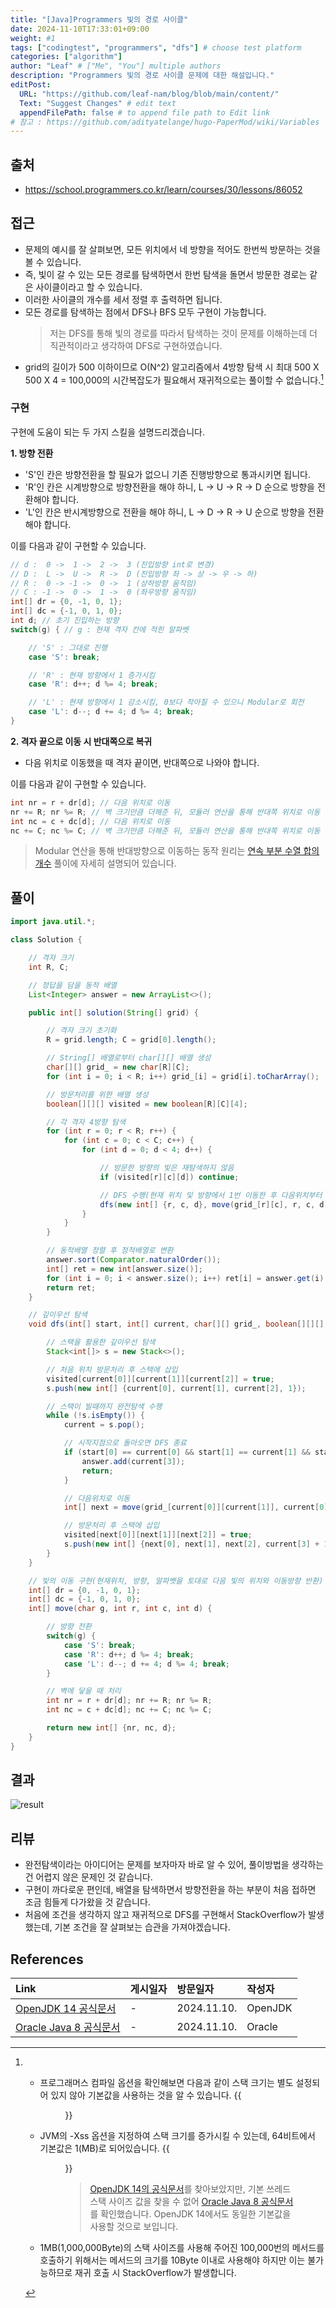 ```yaml
---
title: "[Java]Programmers 빛의 경로 사이클"
date: 2024-11-10T17:33:01+09:00
weight: #1
tags: ["codingtest", "programmers", "dfs"] # choose test platform
categories: ["algorithm"]
author: "Leaf" # ["Me", "You"] multiple authors
description: "Programmers 빛의 경로 사이클 문제에 대한 해설입니다."
editPost:
  URL: "https://github.com/leaf-nam/blog/blob/main/content/"
  Text: "Suggest Changes" # edit text
  appendFilePath: false # to append file path to Edit link
# 참고 : https://github.com/adityatelange/hugo-PaperMod/wiki/Variables
---
```


## 출처

- https://school.programmers.co.kr/learn/courses/30/lessons/86052

## 접근

- 문제의 예시를 잘 살펴보면, 모든 위치에서 네 방향을 적어도 한번씩 방문하는 것을 볼 수 있습니다.
- 즉, 빛이 갈 수 있는 모든 경로를 탐색하면서 한번 탐색을 돌면서 방문한 경로는 같은 사이클이라고 할 수 있습니다.
- 이러한 사이클의 개수를 세서 정렬 후 출력하면 됩니다.
- 모든 경로를 탐색하는 점에서 DFS나 BFS 모두 구현이 가능합니다.
  > 저는 DFS를 통해 빛의 경로를 따라서 탐색하는 것이 문제를 이해하는데 더 직관적이라고 생각하여 DFS로 구현하였습니다.
- grid의 길이가 500 이하이므로 O(N^2) 알고리즘에서 4방향 탐색 시 최대 500 X 500 X 4 = 100,000의 시간복잡도가 필요해서 재귀적으로는 풀이할 수 없습니다.[^1]

### 구현

구현에 도움이 되는 두 가지 스킬을 설명드리겠습니다.

**1. 방향 전환**

- 'S'인 칸은 방향전환을 할 필요가 없으니 기존 진행방향으로 통과시키면 됩니다.
- 'R'인 칸은 시계방향으로 방향전환을 해야 하니, L -> U -> R -> D 순으로 방향을 전환해야 합니다.
- 'L'인 칸은 반시계방향으로 전환을 해야 하니, L -> D -> R -> U 순으로 방향을 전환해야 합니다.

이를 다음과 같이 구현할 수 있습니다.

```java
// d :  0 ->  1 ->  2 ->  3 (진입방향 int로 변경)
// D :  L ->  U ->  R ->  D (진입방향 좌 -> 상 -> 우 -> 하)
// R :  0 -> -1 ->  0 ->  1 (상하방향 움직임)
// C : -1 ->  0 ->  1 ->  0 (좌우방향 움직임)
int[] dr = {0, -1, 0, 1};
int[] dc = {-1, 0, 1, 0};
int d; // 초기 진입하는 방향
switch(g) { // g : 현재 격자 칸에 적힌 알파벳

    // 'S' : 그대로 진행
    case 'S': break;

    // 'R' : 현재 방향에서 1 증가시킴
    case 'R': d++; d %= 4; break;

    // 'L' : 현재 방향에서 1 감소시킴, 0보다 작아질 수 있으니 Modular로 회전
    case 'L': d--; d += 4; d %= 4; break;
}
```

**2. 격자 끝으로 이동 시 반대쪽으로 복귀**

- 다음 위치로 이동했을 때 격자 끝이면, 반대쪽으로 나와야 합니다.

이를 다음과 같이 구현할 수 있습니다.

```java
int nr = r + dr[d]; // 다음 위치로 이동
nr += R; nr %= R; // 벽 크기만큼 더해준 뒤, 모듈러 연산을 통해 반대쪽 위치로 이동
int nc = c + dc[d]; // 다음 위치로 이동
nc += C; nc %= C; // 벽 크기만큼 더해준 뒤, 모듈러 연산을 통해 반대쪽 위치로 이동
```

> Modular 연산을 통해 반대방향으로 이동하는 동작 원리는 [연속 부분 수열 합의 개수](https://leaf-nam.github.io/cote/programmers_%EC%97%B0%EC%86%8D_%EB%B6%80%EB%B6%84_%EC%88%98%EC%97%B4_%ED%95%A9%EC%9D%98_%EA%B0%9C%EC%88%98/) 풀이에 자세히 설명되어 있습니다.

## 풀이

```java
import java.util.*;

class Solution {

    // 격자 크기
    int R, C;

    // 정답을 담을 동적 배열
    List<Integer> answer = new ArrayList<>();

    public int[] solution(String[] grid) {

        // 격자 크기 초기화
        R = grid.length; C = grid[0].length();

        // String[] 배열로부터 char[][] 배열 생성
        char[][] grid_ = new char[R][C];
        for (int i = 0; i < R; i++) grid_[i] = grid[i].toCharArray();

        // 방문처리를 위한 배열 생성
        boolean[][][] visited = new boolean[R][C][4];

        // 각 격자 4방향 탐색
        for (int r = 0; r < R; r++) {
            for (int c = 0; c < C; c++) {
                for (int d = 0; d < 4; d++) {

                    // 방문한 방향의 빛은 재탐색하지 않음
                    if (visited[r][c][d]) continue;

                    // DFS 수행(현재 위치 및 방향에서 1번 이동한 후 다음위치부터 DFS)
                    dfs(new int[] {r, c, d}, move(grid_[r][c], r, c, d), grid_, visited);
                }
            }
        }

        // 동적배열 정렬 후 정적배열로 변환
        answer.sort(Comparator.naturalOrder());
        int[] ret = new int[answer.size()];
        for (int i = 0; i < answer.size(); i++) ret[i] = answer.get(i);
        return ret;
    }

    // 깊이우선 탐색
    void dfs(int[] start, int[] current, char[][] grid_, boolean[][][] visited) {

        // 스택을 활용한 깊이우선 탐색
        Stack<int[]> s = new Stack<>();

        // 처음 위치 방문처리 후 스택에 삽입
        visited[current[0]][current[1]][current[2]] = true;
        s.push(new int[] {current[0], current[1], current[2], 1});

        // 스택이 빌때까지 완전탐색 수행
        while (!s.isEmpty()) {
            current = s.pop();

            // 시작지점으로 돌아오면 DFS 종료
            if (start[0] == current[0] && start[1] == current[1] && start[2] == current[2]) {
                answer.add(current[3]);
                return;
            }

            // 다음위치로 이동
            int[] next = move(grid_[current[0]][current[1]], current[0], current[1], current[2]);

            // 방문처리 후 스택에 삽입
            visited[next[0]][next[1]][next[2]] = true;
            s.push(new int[] {next[0], next[1], next[2], current[3] + 1});
        }
    }

    // 빛의 이동 구현(현재위치, 방향, 알파벳을 토대로 다음 빛의 위치와 이동방향 반환)
    int[] dr = {0, -1, 0, 1};
    int[] dc = {-1, 0, 1, 0};
    int[] move(char g, int r, int c, int d) {

        // 방향 전환
        switch(g) {
            case 'S': break;
            case 'R': d++; d %= 4; break;
            case 'L': d--; d += 4; d %= 4; break;
        }

        // 벽에 닿을 때 처리
        int nr = r + dr[d]; nr += R; nr %= R;
        int nc = c + dc[d]; nc += C; nc %= C;

        return new int[] {nr, nc, d};
    }
}
```

## 결과

![result](result.png)

## 리뷰

- 완전탐색이라는 아이디어는 문제를 보자마자 바로 알 수 있어, 풀이방법을 생각하는건 어렵지 않은 문제인 것 같습니다.
- 구현이 까다로운 편인데, 배열을 탐색하면서 방향전환을 하는 부분이 처음 접하면 조금 힘들게 다가왔을 것 같습니다.
- 처음에 조건을 생각하지 않고 재귀적으로 DFS를 구현해서 StackOverflow가 발생했는데, 기본 조건을 잘 살펴보는 습관을 가져야겠습니다.

## References

| Link                                                                                           | 게시일자 | 방문일자    | 작성자  |
| :--------------------------------------------------------------------------------------------- | :------- | :---------- | :------ |
| [OpenJDK 14 공식문서](https://openjdk.org/projects/jdk/14/)                                    | -        | 2024.11.10. | OpenJDK |
| [Oracle Java 8 공식문서](https://docs.oracle.com/javase/8/docs/technotes/tools/unix/java.html) | -        | 2024.11.10. | Oracle  |

[^1]:
    - 프로그래머스 컴파일 옵션을 확인해보면 다음과 같이 스택 크기는 별도 설정되어 있지 않아 기본값을 사용하는 것을 알 수 있습니다.
      {{<figure src="solve1.png" caption="프로그래머스 컴파일 옵션">}}
    - JVM의 -Xss 옵션을 지정하여 스택 크기를 증가시킬 수 있는데, 64비트에서 기본값은 1(MB)로 되어있습니다.
      {{<figure src="solve2.png" caption="Java 8의 기본 쓰레드 스택 사이즈">}}

      > [OpenJDK 14의 공식문서](https://openjdk.org/projects/jdk/14/)를 찾아보았지만, 기본 쓰레드 스택 사이즈 값을 찾을 수 없어 [Oracle Java 8 공식문서](https://docs.oracle.com/javase/8/docs/technotes/tools/unix/java.html)를 확인했습니다. OpenJDK 14에서도 동일한 기본값을 사용할 것으로 보입니다.

    - 1MB(1,000,000Byte)의 스택 사이즈를 사용해 주어진 100,000번의 메서드를 호출하기 위해서는 메서드의 크기를 10Byte 이내로 사용해야 하지만 이는 불가능하므로 재귀 호출 시 StackOverflow가 발생합니다.
